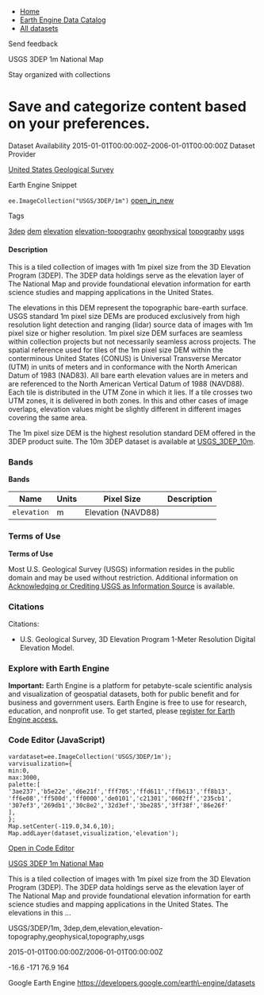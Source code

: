 



* [Home](https://developers.google.com/)
* [Earth Engine Data Catalog](https://developers.google.com/earth-engine/datasets)
* [All datasets](https://developers.google.com/earth-engine/datasets/catalog)





 
 
 Send feedback
 
 

USGS 3DEP 1m National Map


 
 Stay organized with collections
 

 
 Save and categorize content based on your preferences.
===========================================================================================================================








Dataset Availability
2015\-01\-01T00:00:00Z–2006\-01\-01T00:00:00Z
Dataset Provider


[United States Geological Survey](https://www.sciencebase.gov/catalog/item/543e6b86e4b0fd76af69cf4c)



Earth Engine Snippet


`ee.ImageCollection("USGS/3DEP/1m")` 
[open\_in\_new](https://code.earthengine.google.com/?scriptPath=Examples:Datasets/USGS/USGS_3DEP_1m)





Tags


[3dep](/earth-engine/datasets/tags/3dep)
[dem](/earth-engine/datasets/tags/dem)
[elevation](/earth-engine/datasets/tags/elevation)
[elevation\-topography](/earth-engine/datasets/tags/elevation-topography)
[geophysical](/earth-engine/datasets/tags/geophysical)
[topography](/earth-engine/datasets/tags/topography)
[usgs](/earth-engine/datasets/tags/usgs)








#### Description



This is a tiled collection of images with 1m pixel size from the 3D
Elevation Program (3DEP). The 3DEP data holdings serve as the elevation
layer of The National Map and provide foundational elevation information for
earth science studies and mapping applications in the United States.


The elevations in this DEM represent the topographic bare\-earth surface.
USGS standard 1m pixel size DEMs are produced exclusively from high
resolution light detection and ranging (lidar) source data of images with 1m
pixel size or higher resolution. 1m pixel size DEM surfaces are seamless
within collection projects but not necessarily seamless across projects.
The spatial reference used for tiles of the 1m pixel size DEM within the
conterminous United States (CONUS) is Universal Transverse Mercator (UTM) in
units of meters and in conformance with the North American Datum of 1983
(NAD83\). All bare earth elevation values are in meters and are referenced to
the North American Vertical Datum of 1988 (NAVD88\). Each tile is distributed
in the UTM Zone in which it lies. If a tile crosses two UTM zones, it is
delivered in both zones.
In this and other cases of image overlaps, elevation values might be
slightly different in different images covering the same area.


The 1m pixel size DEM is the highest resolution standard DEM offered in the
3DEP product suite. The 10m 3DEP dataset is available at
[USGS\_3DEP\_10m](/earth-engine/datasets/catalog/USGS_3DEP_10m).





### Bands


**Bands**




| Name | Units | Pixel Size | Description |
| --- | --- | --- | --- |
| `elevation` | m | Elevation (NAVD88\) |




### Terms of Use


**Terms of Use**


Most U.S. Geological Survey (USGS) information resides
in the public domain and may be used without restriction. Additional
information on [Acknowledging or Crediting USGS as Information
Source](https://www.usgs.gov/information-policies-and-instructions/crediting-usgs)
is available.




### Citations



Citations:
* U.S. Geological Survey, 3D Elevation Program 1\-Meter Resolution Digital
Elevation Model.





### Explore with Earth Engine


**Important:** 
 Earth Engine is a platform for petabyte\-scale scientific analysis and visualization of
 geospatial datasets, both for public benefit and for business and government users.
 Earth Engine is free to use for research, education, and nonprofit use. To get started, please
 [register for Earth Engine access.](https://console.cloud.google.com/earth-engine)



### Code Editor (JavaScript)



```
vardataset=ee.ImageCollection('USGS/3DEP/1m');
varvisualization={
min:0,
max:3000,
palette:[
'3ae237','b5e22e','d6e21f','fff705','ffd611','ffb613','ff8b13',
'ff6e08','ff500d','ff0000','de0101','c21301','0602ff','235cb1',
'307ef3','269db1','30c8e2','32d3ef','3be285','3ff38f','86e26f'
],
};
Map.setCenter(-119.0,34.6,10);
Map.addLayer(dataset,visualization,'elevation');
```



[Open in Code Editor](https://code.earthengine.google.com/?scriptPath=Examples:Datasets/USGS/USGS_3DEP_1m)


[USGS 3DEP 1m National Map](/earth-engine/datasets/catalog/USGS_3DEP_1m)

This is a tiled collection of images with 1m pixel size from the 3D Elevation Program (3DEP). The 3DEP data holdings serve as the elevation layer of The National Map and provide foundational elevation information for earth science studies and mapping applications in the United States. The elevations in this …

 USGS/3DEP/1m,
 3dep,dem,elevation,elevation\-topography,geophysical,topography,usgs

2015\-01\-01T00:00:00Z/2006\-01\-01T00:00:00Z



 \-16\.6 \-171 76\.9 164
 



Google Earth Engine
https://developers.google.com/earth\-engine/datasets








